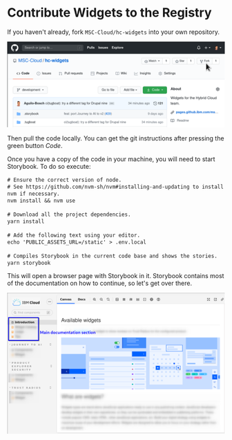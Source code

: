 # Contribute Widgets to the Registry

If you haven't already, fork `MSC-Cloud/hc-widgets` into your own repository.

![Fork the repo](public/docs/1-fork.png)

Then pull the code locally. You can get the git instructions after pressing the green button _Code_.

Once you have a copy of the code in your machine, you will need to start Storybook. To do so execute:

```console
# Ensure the correct version of node.
# See https://github.com/nvm-sh/nvm#installing-and-updating to install nvm if necessary.
nvm install && nvm use

# Download all the project dependencies.
yarn install

# Add the following text using your editor.
echo 'PUBLIC_ASSETS_URL=/static' > .env.local

# Compiles Storybook in the current code base and shows the stories.
yarn storybook
```

This will open a browser page with Storybook in it. Storybook contains most of
the documentation on how to continue, so let's get over there.

![img.png](public/docs/2-docs-section.png)
